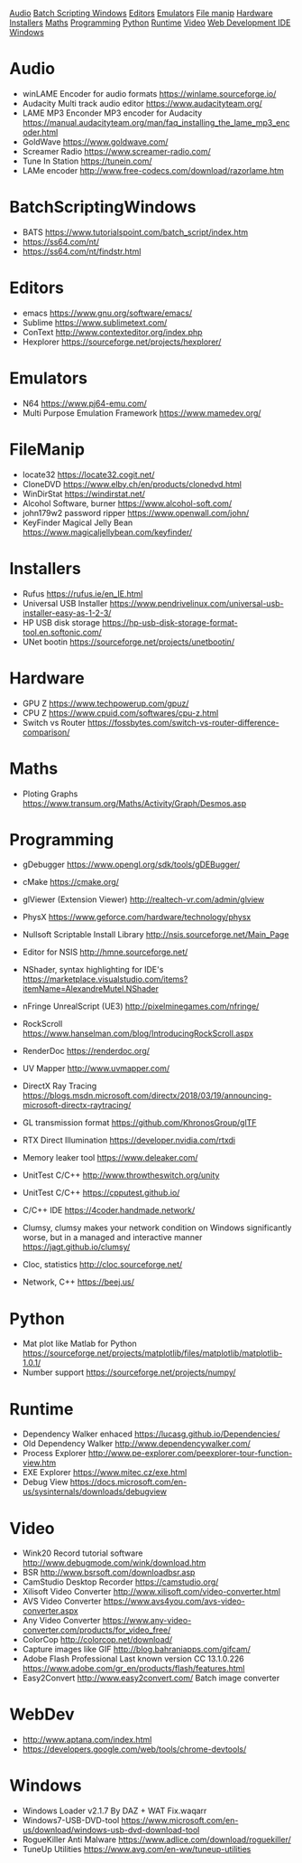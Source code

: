[Audio](#Audio)
[Batch Scripting Windows](#BatchScriptWin32)
[Editors](#Editors)
[Emulators](#Emulators)
[File manip](#FileManip)
[Hardware](#Hardware)
[Installers](#Installer)
[Maths](#Maths)
[Programming](#Programming)
[Python](#Python)
[Runtime](#Runtime)
[Video](#Video)
[Web Development IDE](#WebDev)
[Windows](#Windows)

# Audio
* winLAME  Encoder for audio formats  https://winlame.sourceforge.io/
* Audacity Multi track audio editor https://www.audacityteam.org/
* LAME MP3 Enconder  MP3 encoder for Audacity  https://manual.audacityteam.org/man/faq_installing_the_lame_mp3_encoder.html
* GoldWave  https://www.goldwave.com/
* Screamer Radio https://www.screamer-radio.com/
* Tune In Station https://tunein.com/
* LAMe encoder  http://www.free-codecs.com/download/razorlame.htm
 
# BatchScriptingWindows
* BATS https://www.tutorialspoint.com/batch_script/index.htm
* https://ss64.com/nt/
* https://ss64.com/nt/findstr.html

# Editors
* emacs https://www.gnu.org/software/emacs/
* Sublime https://www.sublimetext.com/
* ConText http://www.contexteditor.org/index.php
* Hexplorer https://sourceforge.net/projects/hexplorer/

# Emulators
* N64 https://www.pj64-emu.com/
* Multi Purpose Emulation Framework https://www.mamedev.org/

# FileManip
* locate32 https://locate32.cogit.net/
* CloneDVD https://www.elby.ch/en/products/clonedvd.html
* WinDirStat https://windirstat.net/
* Alcohol Software, burner https://www.alcohol-soft.com/
* john179w2 password ripper https://www.openwall.com/john/
* KeyFinder Magical Jelly Bean https://www.magicaljellybean.com/keyfinder/

# Installers
* Rufus https://rufus.ie/en_IE.html
* Universal USB Installer https://www.pendrivelinux.com/universal-usb-installer-easy-as-1-2-3/
* HP USB disk storage https://hp-usb-disk-storage-format-tool.en.softonic.com/
* UNet bootin https://sourceforge.net/projects/unetbootin/

# Hardware
* GPU Z https://www.techpowerup.com/gpuz/
* CPU Z https://www.cpuid.com/softwares/cpu-z.html
* Switch vs Router https://fossbytes.com/switch-vs-router-difference-comparison/


# Maths
* Ploting Graphs https://www.transum.org/Maths/Activity/Graph/Desmos.asp

# Programming
* gDebugger https://www.opengl.org/sdk/tools/gDEBugger/
* cMake https://cmake.org/
* glViewer (Extension Viewer) http://realtech-vr.com/admin/glview
* PhysX https://www.geforce.com/hardware/technology/physx
* Nullsoft Scriptable Install Library http://nsis.sourceforge.net/Main_Page
* Editor for NSIS http://hmne.sourceforge.net/
* NShader, syntax highlighting for IDE's https://marketplace.visualstudio.com/items?itemName=AlexandreMutel.NShader
* nFringe UnrealScript (UE3) http://pixelminegames.com/nfringe/
* RockScroll https://www.hanselman.com/blog/IntroducingRockScroll.aspx
* RenderDoc https://renderdoc.org/
* UV Mapper http://www.uvmapper.com/
* DirectX Ray Tracing https://blogs.msdn.microsoft.com/directx/2018/03/19/announcing-microsoft-directx-raytracing/
* GL transmission format https://github.com/KhronosGroup/glTF
* RTX Direct Illumination https://developer.nvidia.com/rtxdi
* Memory leaker tool https://www.deleaker.com/
* UnitTest C/C++ http://www.throwtheswitch.org/unity
* UnitTest C/C++ https://cpputest.github.io/
* C/C++ IDE https://4coder.handmade.network/
* Clumsy, clumsy makes your network condition on Windows significantly worse, but in a managed and interactive manner https://jagt.github.io/clumsy/
* Cloc, statistics http://cloc.sourceforge.net/

* Network, C++ https://beej.us/

# Python
* Mat plot like Matlab for Python https://sourceforge.net/projects/matplotlib/files/matplotlib/matplotlib-1.0.1/
* Number support https://sourceforge.net/projects/numpy/

# Runtime
* Dependency Walker enhaced https://lucasg.github.io/Dependencies/
* Old Dependency Walker http://www.dependencywalker.com/
* Process Explorer http://www.pe-explorer.com/peexplorer-tour-function-view.htm
* EXE Explorer https://www.mitec.cz/exe.html
* Debug View https://docs.microsoft.com/en-us/sysinternals/downloads/debugview

# Video
* Wink20 Record tutorial software http://www.debugmode.com/wink/download.htm
* BSR http://www.bsrsoft.com/downloadbsr.asp
* CamStudio Desktop Recorder https://camstudio.org/
* Xilisoft Video Converter http://www.xilisoft.com/video-converter.html
* AVS Video Converter https://www.avs4you.com/avs-video-converter.aspx
* Any Video Converter https://www.any-video-converter.com/products/for_video_free/
* ColorCop http://colorcop.net/download/
* Capture images like GIF http://blog.bahraniapps.com/gifcam/
* Adobe Flash Professional Last known version CC 13.1.0.226  https://www.adobe.com/gr_en/products/flash/features.html
* Easy2Convert http://www.easy2convert.com/ Batch image converter

# WebDev
* http://www.aptana.com/index.html
* https://developers.google.com/web/tools/chrome-devtools/

# Windows
* Windows Loader v2.1.7 By DAZ + WAT Fix.waqarr
* Windows7-USB-DVD-tool https://www.microsoft.com/en-us/download/windows-usb-dvd-download-tool
* RogueKiller Anti Malware https://www.adlice.com/download/roguekiller/
* TuneUp Utilities https://www.avg.com/en-ww/tuneup-utilities
